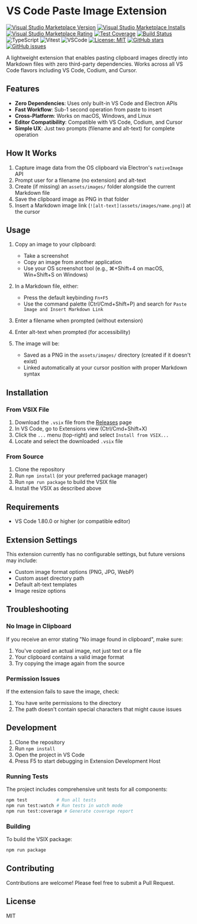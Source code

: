 # VS Code Paste Image Extension

[![Visual Studio Marketplace Version](https://img.shields.io/visual-studio-marketplace/v/kjon-life.vscode-paste-image)](https://marketplace.visualstudio.com/items?itemName=kjon-life.vscode-paste-image)
[![Visual Studio Marketplace Installs](https://img.shields.io/visual-studio-marketplace/i/kjon-life.vscode-paste-image)](https://marketplace.visualstudio.com/items?itemName=kjon-life.vscode-paste-image)
[![Visual Studio Marketplace Rating](https://img.shields.io/visual-studio-marketplace/r/kjon-life.vscode-paste-image)](https://marketplace.visualstudio.com/items?itemName=kjon-life.vscode-paste-image)
[![Test Coverage](https://img.shields.io/codecov/c/github/kjon-life/vscode-paste-image)](https://codecov.io/gh/kjon-life/vscode-paste-image)
[![Build Status](https://img.shields.io/github/actions/workflow/status/kjon-life/vscode-paste-image/ci.yml?branch=main)](https://github.com/kjon-life/vscode-paste-image/actions)
![TypeScript](https://img.shields.io/badge/TypeScript-007ACC?style=flat&logo=typescript&logoColor=white)
![Vitest](https://img.shields.io/badge/Vitest-6E9F18?style=flat&logo=vitest&logoColor=white)
![VSCode](https://img.shields.io/badge/VSCode-007ACC?style=flat&logo=visual-studio-code&logoColor=white)
[![License: MIT](https://img.shields.io/badge/License-MIT-yellow.svg)](https://opensource.org/licenses/MIT)
[![GitHub stars](https://img.shields.io/github/stars/kjon-life/vscode-paste-image)](https://github.com/kjon-life/vscode-paste-image/stargazers)
[![GitHub issues](https://img.shields.io/github/issues/kjon-life/vscode-paste-image)](https://github.com/kjon-life/vscode-paste-image/issues)

A lightweight extension that enables pasting clipboard images directly into Markdown files with zero third-party dependencies. Works across all VS Code flavors including VS Code, Codium, and Cursor.

## Features

- **Zero Dependencies**: Uses only built-in VS Code and Electron APIs
- **Fast Workflow**: Sub-1 second operation from paste to insert
- **Cross-Platform**: Works on macOS, Windows, and Linux
- **Editor Compatibility**: Compatible with VS Code, Codium, and Cursor
- **Simple UX**: Just two prompts (filename and alt-text) for complete operation

## How It Works

1. Capture image data from the OS clipboard via Electron's `nativeImage` API
2. Prompt user for a filename (no extension) and alt-text
3. Create (if missing) an `assets/images/` folder alongside the current Markdown file
4. Save the clipboard image as PNG in that folder
5. Insert a Markdown image link (`![alt-text](assets/images/name.png)`) at the cursor

## Usage

1. Copy an image to your clipboard:
   - Take a screenshot
   - Copy an image from another application
   - Use your OS screenshot tool (e.g., ⌘+Shift+4 on macOS, Win+Shift+S on Windows)

2. In a Markdown file, either:
   - Press the default keybinding `Fn+F5` 
   - Use the command palette (Ctrl/Cmd+Shift+P) and search for `Paste Image and Insert Markdown Link`

3. Enter a filename when prompted (without extension)

4. Enter alt-text when prompted (for accessibility)

5. The image will be:
   - Saved as a PNG in the `assets/images/` directory (created if it doesn't exist)
   - Linked automatically at your cursor position with proper Markdown syntax

## Installation

### From VSIX File

1. Download the `.vsix` file from the [Releases](https://github.com/kjon-life/vscode-paste-image/releases/latest) page
2. In VS Code, go to Extensions view (Ctrl/Cmd+Shift+X)
3. Click the `...` menu (top-right) and select `Install from VSIX...`
4. Locate and select the downloaded `.vsix` file

### From Source

1. Clone the repository
2. Run `npm install` (or your preferred package manager)
3. Run `npm run package` to build the VSIX file
4. Install the VSIX as described above

## Requirements

- VS Code 1.80.0 or higher (or compatible editor)

## Extension Settings

This extension currently has no configurable settings, but future versions may include:

- Custom image format options (PNG, JPG, WebP)
- Custom asset directory path
- Default alt-text templates
- Image resize options

## Troubleshooting

### No Image in Clipboard

If you receive an error stating "No image found in clipboard", make sure:
1. You've copied an actual image, not just text or a file
2. Your clipboard contains a valid image format
3. Try copying the image again from the source

### Permission Issues

If the extension fails to save the image, check:
1. You have write permissions to the directory
2. The path doesn't contain special characters that might cause issues

## Development

1. Clone the repository
2. Run `npm install`
3. Open the project in VS Code
4. Press F5 to start debugging in Extension Development Host

### Running Tests

The project includes comprehensive unit tests for all components:

```bash
npm test           # Run all tests
npm run test:watch # Run tests in watch mode
npm run test:coverage # Generate coverage report
```

### Building

To build the VSIX package:

```bash
npm run package
```

## Contributing

Contributions are welcome! Please feel free to submit a Pull Request.

## License

MIT